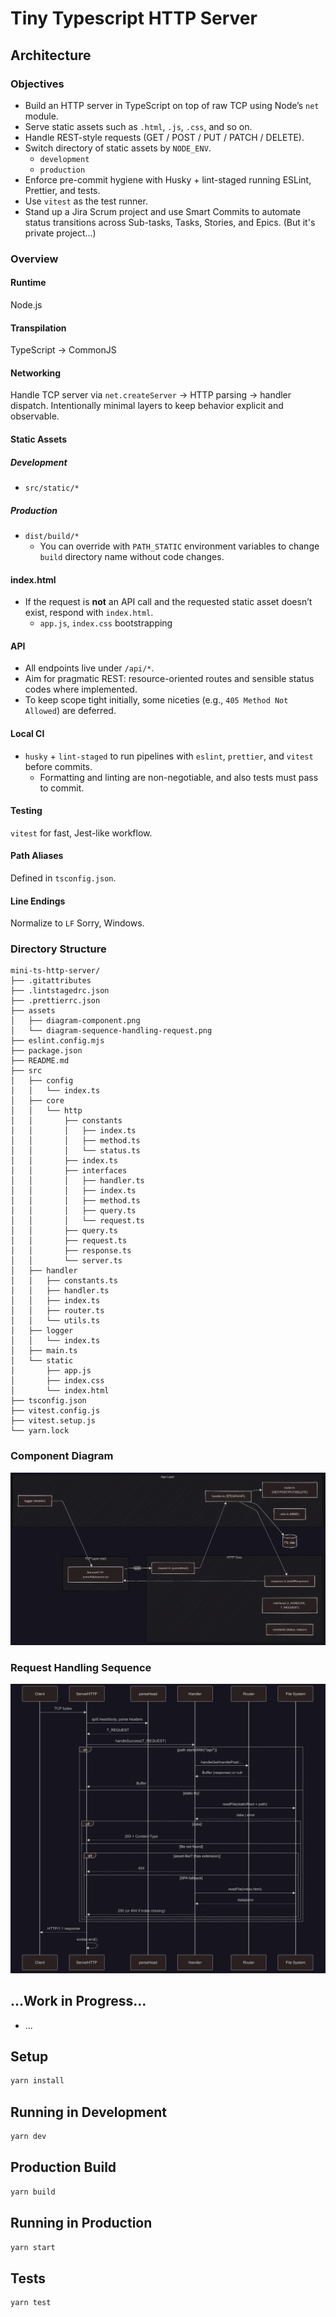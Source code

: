 # Tiny Typescript HTTP Server

## Architecture

### Objectives

- Build an HTTP server in TypeScript on top of raw TCP using Node’s `net` module.
- Serve static assets such as `.html`, `.js`, `.css`, and so on.
- Handle REST-style requests (GET / POST / PUT / PATCH / DELETE).
- Switch directory of static assets by `NODE_ENV`.
  - `development`
  - `production`
- Enforce pre-commit hygiene with Husky + lint-staged running ESLint, Prettier, and tests.
- Use `vitest` as the test runner.
- Stand up a Jira Scrum project and use Smart Commits to automate status transitions across Sub-tasks, Tasks, Stories, and Epics. (But it's private project...)

### Overview

#### Runtime

Node.js

#### Transpilation

TypeScript -> CommonJS

#### Networking

Handle TCP server via `net.createServer` -> HTTP parsing -> handler dispatch.
Intentionally minimal layers to keep behavior explicit and observable.

#### Static Assets

##### Development

- `src/static/*`

##### Production

- `dist/build/*`
  - You can override with `PATH_STATIC` environment variables to change `build` directory name without code changes.

#### index.html

- If the request is **not** an API call and the requested static asset doesn’t exist, respond with `index.html`.
  - `app.js`, `index.css` bootstrapping

#### API

- All endpoints live under `/api/*`.
- Aim for pragmatic REST: resource-oriented routes and sensible status codes where implemented.
- To keep scope tight initially, some niceties (e.g., `405 Method Not Allowed`) are deferred.

#### Local CI

- `husky` + `lint-staged` to run pipelines with `eslint`, `prettier`, and `vitest` before commits.
  - Formatting and linting are non-negotiable, and also tests must pass to commit.

#### Testing

`vitest` for fast, Jest-like workflow.

#### Path Aliases

Defined in `tsconfig.json`.

#### Line Endings

Normalize to `LF`
Sorry, Windows.

### Directory Structure

```
mini-ts-http-server/
├── .gitattributes
├── .lintstagedrc.json
├── .prettierrc.json
├── assets
│   ├── diagram-component.png
│   └── diagram-sequence-handling-request.png
├── eslint.config.mjs
├── package.json
├── README.md
├── src
│   ├── config
│   │   └── index.ts
│   ├── core
│   │   └── http
│   │       ├── constants
│   │       │   ├── index.ts
│   │       │   ├── method.ts
│   │       │   └── status.ts
│   │       ├── index.ts
│   │       ├── interfaces
│   │       │   ├── handler.ts
│   │       │   ├── index.ts
│   │       │   ├── method.ts
│   │       │   ├── query.ts
│   │       │   └── request.ts
│   │       ├── query.ts
│   │       ├── request.ts
│   │       ├── response.ts
│   │       └── server.ts
│   ├── handler
│   │   ├── constants.ts
│   │   ├── handler.ts
│   │   ├── index.ts
│   │   ├── router.ts
│   │   └── utils.ts
│   ├── logger
│   │   └── index.ts
│   ├── main.ts
│   └── static
│       ├── app.js
│       ├── index.css
│       └── index.html
├── tsconfig.json
├── vitest.config.js
├── vitest.setup.js
└── yarn.lock
```

### Component Diagram

![diagram-component](assets/diagram-component.png)

### Request Handling Sequence

![diagram-sequence-handling-request](assets/diagram-sequence-handling-request.png)

## ...Work in Progress...

- ...

## Setup

```sh
yarn install
```

## Running in Development

```sh
yarn dev
```

## Production Build

```sh
yarn build
```

## Running in Production

```sh
yarn start
```

## Tests

```sh
yarn test
```
